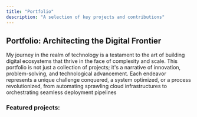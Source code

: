 ```yaml
---
title: "Portfolio"
description: "A selection of key projects and contributions"
---
```


## Portfolio: Architecting the Digital Frontier

My journey in the realm of technology is a testament to the art of building digital ecosystems that thrive in the face of complexity and scale.
This portfolio is not just a collection of projects; it's a narrative of innovation, problem-solving, and technological advancement. Each endeavor represents a unique challenge conquered, a system optimized, or a process revolutionized, from automating sprawling cloud infrastructures to orchestrating seamless deployment pipelines

### Featured projects:
